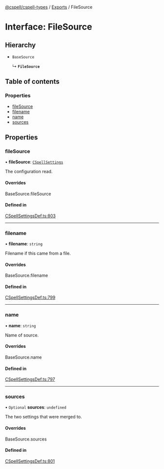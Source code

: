 [@cspell/cspell-types](../README.md) / [Exports](../modules.md) / FileSource

# Interface: FileSource

## Hierarchy

- `BaseSource`

  ↳ **`FileSource`**

## Table of contents

### Properties

- [fileSource](FileSource.md#filesource)
- [filename](FileSource.md#filename)
- [name](FileSource.md#name)
- [sources](FileSource.md#sources)

## Properties

### fileSource

• **fileSource**: [`CSpellSettings`](CSpellSettings.md)

The configuration read.

#### Overrides

BaseSource.fileSource

#### Defined in

[CSpellSettingsDef.ts:803](https://github.com/streetsidesoftware/cspell/blob/7c17c22/packages/cspell-types/src/CSpellSettingsDef.ts#L803)

___

### filename

• **filename**: `string`

Filename if this came from a file.

#### Overrides

BaseSource.filename

#### Defined in

[CSpellSettingsDef.ts:799](https://github.com/streetsidesoftware/cspell/blob/7c17c22/packages/cspell-types/src/CSpellSettingsDef.ts#L799)

___

### name

• **name**: `string`

Name of source.

#### Overrides

BaseSource.name

#### Defined in

[CSpellSettingsDef.ts:797](https://github.com/streetsidesoftware/cspell/blob/7c17c22/packages/cspell-types/src/CSpellSettingsDef.ts#L797)

___

### sources

• `Optional` **sources**: `undefined`

The two settings that were merged to.

#### Overrides

BaseSource.sources

#### Defined in

[CSpellSettingsDef.ts:801](https://github.com/streetsidesoftware/cspell/blob/7c17c22/packages/cspell-types/src/CSpellSettingsDef.ts#L801)
